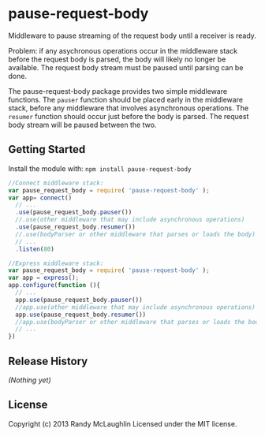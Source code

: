 # pause-request-body

Middleware to pause streaming of the request body until a receiver is ready.

Problem: if any asychronous operations occur in the middleware stack before the
request body is parsed, the body will likely no longer be available.  The
request body stream must be paused until parsing can be done.

The pause-request-body package provides two simple middleware functions.  The
`pauser` function should be placed early in the middleware stack, before any
middleware that involves asynchronous operations.  The `resumer` function
should occur just before the body is parsed.  The request body stream will be
paused between the two.

## Getting Started
Install the module with: `npm install pause-request-body`

```javascript
//Connect middleware stack:
var pause_request_body = require( 'pause-request-body' );
var app= connect()
  // ...
  .use(pause_request_body.pauser())
  //.use(other middleware that may include asynchronous operations)
  .use(pause_request_body.resumer())
  //.use(bodyParser or other middleware that parses or loads the body)
  // ...
  .listen(80)
```

```javascript
//Express middleware stack:
var pause_request_body = require( 'pause-request-body' );
var app = express();
app.configure(function (){
  // ...
  app.use(pause_request_body.pauser())
  //app.use(other middleware that may include asynchronous operations)
  app.use(pause_request_body.resumer())
  //app.use(bodyParser or other middleware that parses or loads the body)
  // ...
})
```
## Release History
_(Nothing yet)_

## License
Copyright (c) 2013 Randy McLaughlin
Licensed under the MIT license.
